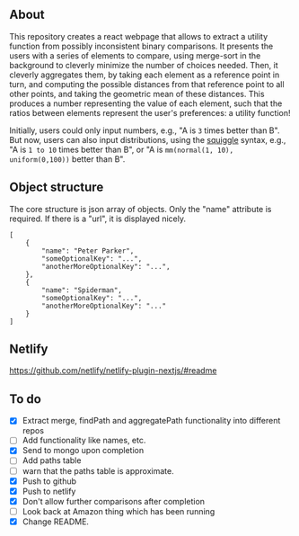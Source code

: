 ## About

This repository creates a react webpage that allows to extract a utility function from possibly inconsistent binary comparisons. It presents the users with a series of elements to compare, using merge-sort in the background to cleverly minimize the number of choices needed. Then, it cleverly aggregates them, by taking each element as a reference point in turn, and computing the possible distances from that reference point to all other points, and taking the geometric mean of these distances. This produces a number representing the value of each element, such that the ratios between elements represent the user's preferences: a utility function!

Initially, users could only input numbers, e.g., "A is `3` times better than B". But now, users can also input distributions, using the [squiggle](https://www.squiggle-language.com/) syntax, e.g., "A is `1 to 10` times better than B", or "A is `mm(normal(1, 10), uniform(0,100))` better than B".

## Object structure

The core structure is json array of objects. Only the "name" attribute is required. If there is a "url", it is displayed nicely.

```
[
    {
        "name": "Peter Parker",
        "someOptionalKey": "...",
        "anotherMoreOptionalKey": "...",
    },
    {
        "name": "Spiderman",
        "someOptionalKey": "...",
        "anotherMoreOptionalKey": "..."
    }
]
```

## Netlify

https://github.com/netlify/netlify-plugin-nextjs/#readme

## To do

- [x] Extract merge, findPath and aggregatePath functionality into different repos
- [ ] Add functionality like names, etc.
- [x] Send to mongo upon completion
- [ ] Add paths table
- [ ] warn that the paths table is approximate.
- [x] Push to github
- [x] Push to netlify
- [x] Don't allow further comparisons after completion
- [ ] Look back at Amazon thing which has been running
- [x] Change README.
